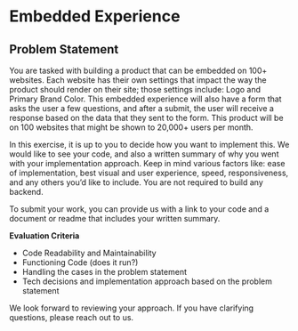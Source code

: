 # Embedded Experience

## Problem Statement

You are tasked with building a product that can be embedded on 100+ websites. Each website has their own settings that impact the way the product should render on their site; those settings include: Logo and Primary Brand Color. This embedded experience will also have a form that asks the user a few questions, and after a submit, the user will receive a response based on the data that they sent to the form. This product will be on 100 websites that might be shown to 20,000+ users per month.

In this exercise, it is up to you to decide how you want to implement this. We would like to see your code, and also a written summary of why you went with your implementation approach. Keep in mind various factors like: ease of implementation, best visual and user experience, speed, responsiveness, and any others you’d like to include. You are not required to build any backend.

To submit your work, you can provide us with a link to your code and a document or readme that includes your written summary. 

**Evaluation Criteria**
- Code Readability and Maintainability
- Functioning Code (does it run?)
- Handling the cases in the problem statement
- Tech decisions and implementation approach based on the problem statement

We look forward to reviewing your approach. If you have clarifying questions, please reach out to us.

